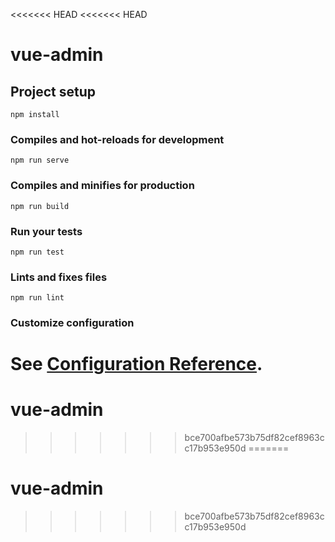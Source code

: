 <<<<<<< HEAD
<<<<<<< HEAD
# vue-admin

## Project setup
```
npm install
```

### Compiles and hot-reloads for development
```
npm run serve
```

### Compiles and minifies for production
```
npm run build
```

### Run your tests
```
npm run test
```

### Lints and fixes files
```
npm run lint
```

### Customize configuration
See [Configuration Reference](https://cli.vuejs.org/config/).
=======
# vue-admin
>>>>>>> bce700afbe573b75df82cef8963cc17b953e950d
=======
# vue-admin
>>>>>>> bce700afbe573b75df82cef8963cc17b953e950d
